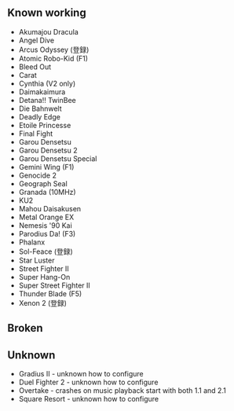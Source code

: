 Known working
---------------
* Akumajou Dracula
* Angel Dive
* Arcus Odyssey (登録)
* Atomic Robo-Kid (F1)
* Bleed Out
* Carat
* Cynthia (V2 only)
* Daimakaimura
* Detana!! TwinBee
* Die Bahnwelt
* Deadly Edge
* Etoile Princesse
* Final Fight
* Garou Densetsu
* Garou Densetsu 2
* Garou Densetsu Special
* Gemini Wing (F1)
* Genocide 2
* Geograph Seal
* Granada (10MHz)
* KU2
* Mahou Daisakusen
* Metal Orange EX
* Nemesis '90 Kai
* Parodius Da! (F3)
* Phalanx
* Sol-Feace (登録)
* Star Luster
* Street Fighter II
* Super Hang-On
* Super Street Fighter II
* Thunder Blade (F5)
* Xenon 2 (登録)

Broken
-------

Unknown
--------
* Gradius II - unknown how to configure
* Duel Fighter 2 - unknown how to configure
* Overtake - crashes on music playback start with both 1.1 and 2.1
* Square Resort - unknown how to configure
